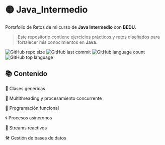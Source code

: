 # 🟡 Java_Intermedio

Portafolio de Retos de mi curso de **Java Intermedio** con **BEDU**.


> Este repositorio contiene ejercicios prácticos y retos diseñados para fortalecer mis conocimientos en **Java**.


![GitHub repo size](https://img.shields.io/github/repo-size/anacasx/Java_Basico)
![GitHub last commit](https://img.shields.io/github/last-commit/anacasx/Java_Basico)
![GitHub language count](https://img.shields.io/github/languages/count/anacasx/Java_Basico)
![GitHub top language](https://img.shields.io/github/languages/top/anacasx/Java_Basico)


## 📚 Contenido

🧬 Clases genéricas

🧵 Multithreading y procesamiento concurrente

🧠 Programación funcional

🌀 Procesos asíncronos

🌊 Streams reactivos

🛠️ Gestión de bases de datos
